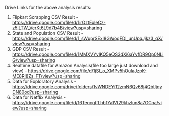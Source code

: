 Drive Links for the above analysis results:

1. Flipkart Scrapping CSV Result - https://drive.google.com/file/d/1irOztExIeCz-z5ILTW_VcrKt6L9d7b4B/view?usp=sharing
2. State and Population CSV Result - https://drive.google.com/file/d/1_sWuprSExI8GWogFDI_unUpqJjkz3_qX/view?usp=sharing
3. GDP CSV Result - https://drive.google.com/file/d/1MMXVYvIKQ5eQS3dXi6aYvfDR9Qp0NLiG/view?usp=sharing
4. Realtime datafile for Amazon Analysis(file too large just download and view) - https://drive.google.com/file/d/1jSf_o_XMPv5hOuIaJzpK-ME8RI8Zs_FT/view?usp=sharing
5. Data for Exploratory Analysis - https://drive.google.com/drive/folders/1vWNDEYi12zmN6Qv68j4QbtIjqyDN80od?usp=sharing
6. Data for Netflix Analysis - https://drive.google.com/file/d/16TeqcqtfLhbfYalVt29khzlun8a7GCna/view?usp=sharing
